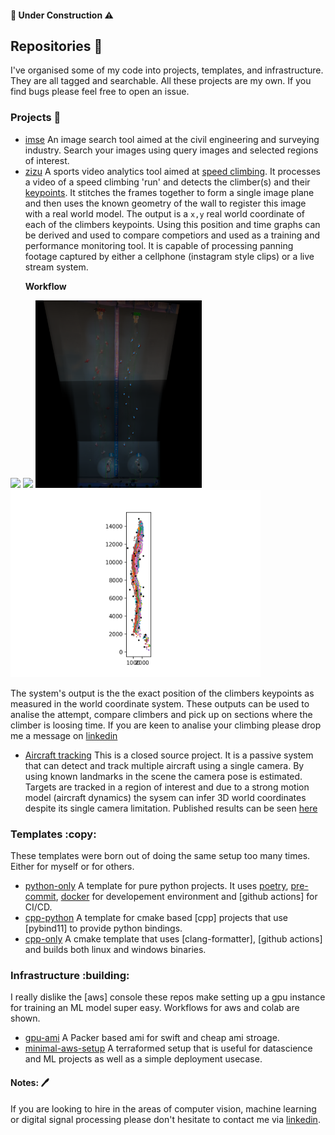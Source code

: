 #### :hammer: Under Construction :warning:
## Repositories :book:
I've organised some of my code into projects, templates, and infrastructure. They are all tagged and searchable. All these projects are my own. If you find bugs please feel free to open an issue. 
### Projects :hammer:

- [imse](https://github.com/BenjaminDev/imse) An image search tool aimed at the civil engineering and surveying industry. Search your images using query images and selected regions of interest.
- [zizu](https://github.com/zizu-research/zizu) A sports video analytics tool aimed at [speed climbing](). It processes a video of a speed climbing 'run' and  detects the climber(s) and their [keypoints](). It stitches the frames together to form a single image plane and then uses the known geometry of the wall to register this image with a real world model. The output is a `x,y` real world coordinate of each of the climbers keypoints. Using this position and time graphs can be derived and used to compare competiors and used as a training and performance monitoring tool. It is capable of processing panning footage captured by either a cellphone (instagram style clips) or a live stream system. 

&nbsp;&nbsp;&nbsp;&nbsp;&nbsp;&nbsp;**Workflow**
<div>

<img src="https://github.com/BenjaminDev/BenjaminDev/blob/master/content/yt-001-0001-right_input.gif" height="300"/> 
 
<img src="https://github.com/BenjaminDev/BenjaminDev/blob/master/content/yt-001-0001-right_pil.gif" height="300"/> 
<img src="https://github.com/BenjaminDev/BenjaminDev/blob/master/content/grip_detections_on_base.png", height="300" />
<img src="https://github.com/BenjaminDev/BenjaminDev/blob/master/content/keypoints_on_ref.png" height="300"/>
</div>

The system's output is the the exact position of the climbers keypoints as measured in the world coordinate system. These outputs can be used to analise the attempt, compare climbers and pick up on sections where the climber is loosing time. If you are keen to analise your climbing please drop me a message on  [linkedin](https://www.linkedin.com/in/benjamin-de-charmoy-b8b616164)


- [Aircraft tracking]() This is a closed source project. It is a passive system that can detect and track multiple aircraft using a single camera. By using known landmarks in the scene the camera pose is estimated. Targets are tracked in a region of interest and due to a strong motion model (aircraft dynamics) the sysem can infer 3D world coordinates despite its single camera limitation. 
Published results can be seen [here](https://www.dip.ee.uct.ac.za/publications/theses/MScBenjamin.pdf)  



### Templates :copy:
These templates were born out of doing the same setup too many times. Either for myself or for others.
- [python-only]() A template for pure python projects. It uses [poetry](), [pre-commit](), [docker]() for developement environment and [github actions] for CI/CD.
- [cpp-python]() A template for cmake based [cpp] projects that use [pybind11] to provide python bindings.
- [cpp-only]() A cmake template that uses [clang-formatter], [github actions] and builds both linux and windows binaries.

### Infrastructure :building:
I really dislike the [aws] console these repos make setting up a gpu instance for training an ML model super easy. Workflows for aws and colab are shown.
- [gpu-ami]() A Packer based ami for swift and cheap ami stroage.
- [minimal-aws-setup]() A terraformed setup that is useful for datascience and ML projects as well as a simple deployment usecase.

#### Notes: :pen:
If you are looking to hire in the areas of computer vision, machine learning or digital signal processing please don't hesitate to contact me via [linkedin](https://www.linkedin.com/in/benjamin-de-charmoy-b8b616164/).


<!--
**BenjaminDev/BenjaminDev** is a ✨ _special_ ✨ repository because its `README.md` (this file) appears on your GitHub profile.
<img align='right' src='https://github.com/Rishit-dagli/Rishit-dagli/blob/master/images/octocat-anime.gif' width='150"'>
for adding a gif
Here are some ideas to get you started:
### 🏆 Github Status
![My Github Status](https://github-readme-stats.vercel.app/api?username=benjaminDev&show_icons=true&hide_border=true&count_private=true)

- 🔭 I’m currently working on ...
- 🌱 I’m currently learning ...
- 👯 I’m looking to collaborate on ...
- 🤔 I’m looking for help with ...
- 💬 Ask me about ...
- 📫 How to reach me: ...
- 😄 Pronouns: ...
- ⚡ Fun fact: ...
-->
